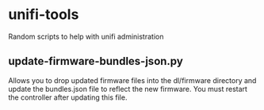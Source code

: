 # unifi-tools

Random scripts to help with unifi administration

## update-firmware-bundles-json.py
Allows you to drop updated firmware files into the dl/firmware directory and update the bundles.json file to reflect the new firmware. You must restart the controller after updating this file.
